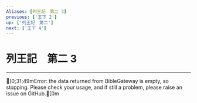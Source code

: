 ```yaml
---
Aliases: [列王記　第二 3]
previous: ['王下 2']
up: ['列王記　第二']
next: ['王下 4']
---
```

# 列王記　第二 3

***
[0;31;49mError: the data returned from BibleGateway is empty, so stopping. Please check your usage, and if still a problem, please raise an issue on GitHub.[0m
